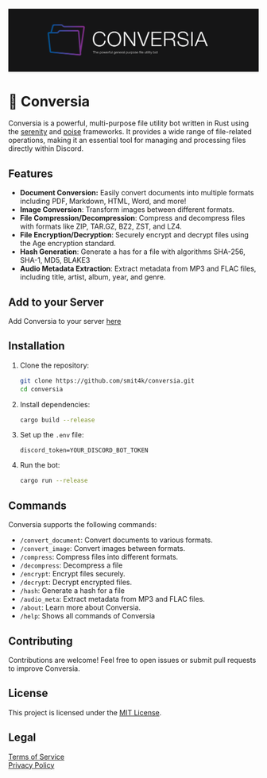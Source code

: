 ![ConversiaGithubBanner](ConversiaGithubBanner.png)

# 📁 Conversia

Conversia is a powerful, multi-purpose file utility bot written in Rust using the [serenity](https://github.com/serenity-rs/serenity) and [poise](https://github.com/serenity-rs/poise) frameworks. It provides a wide range of file-related operations, making it an essential tool for managing and processing files directly within Discord.

## Features

- **Document Conversion:** Easily convert documents into multiple formats including PDF, Markdown, HTML, Word, and more!
- **Image Conversion**: Transform images between different formats.
- **File Compression/Decompression**: Compress and decompress files with formats like ZIP, TAR.GZ, BZ2, ZST, and LZ4.
- **File Encryption/Decryption**: Securely encrypt and decrypt files using the Age encryption standard.
- **Hash Generation**: Generate a has for a file with algorithms SHA-256, SHA-1, MD5, BLAKE3
- **Audio Metadata Extraction**: Extract metadata from MP3 and FLAC files, including title, artist, album, year, and genre.

## Add to your Server

Add Conversia to your server [here](https://discord.com/oauth2/authorize?client_id=1373693356928012328&permissions=274877958144&integration_type=0&scope=applications.commands+bot)

## Installation

1. Clone the repository:

   ```bash
   git clone https://github.com/smit4k/conversia.git
   cd conversia
   ```

2. Install dependencies:

   ```bash
   cargo build --release
   ```

3. Set up the `.env` file:

   ```env
   discord_token=YOUR_DISCORD_BOT_TOKEN
   ```

4. Run the bot:

   ```bash
   cargo run --release
   ```

## Commands

Conversia supports the following commands:

- `/convert_document`: Convert documents to various formats.
- `/convert_image`: Convert images between formats.
- `/compress`: Compress files into different formats.
- `/decompress`: Decompress a file
- `/encrypt`: Encrypt files securely.
- `/decrypt`: Decrypt encrypted files.
- `/hash`: Generate a hash for a file
- `/audio_meta`: Extract metadata from MP3 and FLAC files.
- `/about`: Learn more about Conversia.
- `/help`: Shows all commands of Conversia

## Contributing

Contributions are welcome! Feel free to open issues or submit pull requests to improve Conversia.

## License

This project is licensed under the [MIT License](LICENSE).

## Legal

[Terms of Service](TERMS_OF_SERVICE.md) <br>
[Privacy Policy](PRIVACY_POLICY.md)
